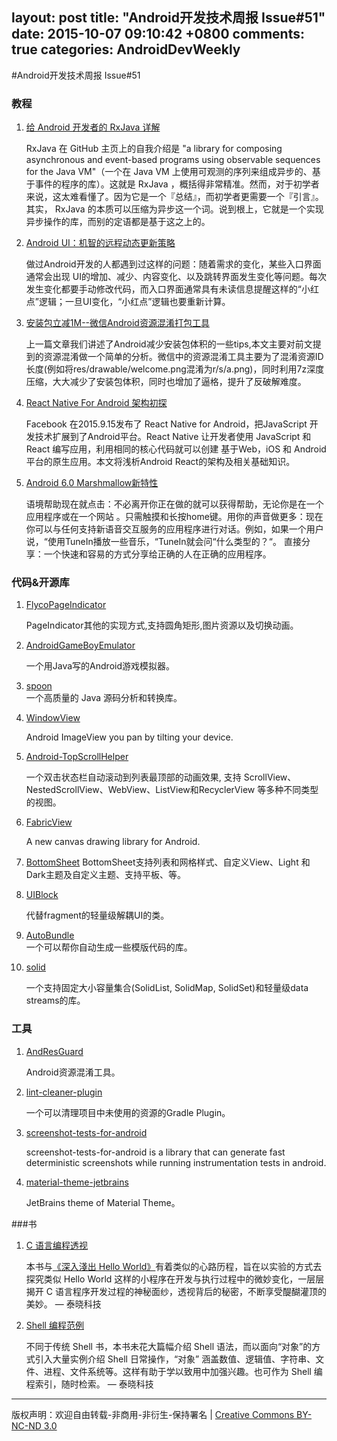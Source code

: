 layout: post
title: "Android开发技术周报 Issue#51"
date: 2015-10-07 09:10:42 +0800
comments: true
categories: AndroidDevWeekly
---

#Android开发技术周报 Issue#51

### 教程

1. [给 Android 开发者的 RxJava 详解](http://gank.io/post/560e15be2dca930e00da1083)

	RxJava 在 GitHub 主页上的自我介绍是 "a library for composing asynchronous and event-based programs using observable sequences for the Java VM"（一个在 Java VM 上使用可观测的序列来组成异步的、基于事件的程序的库）。这就是 RxJava ，概括得非常精准。然而，对于初学者来说，这太难看懂了。因为它是一个『总结』，而初学者更需要一个『引言』。其实， RxJava 的本质可以压缩为异步这一个词。说到根上，它就是一个实现异步操作的库，而别的定语都是基于这之上的。

1. [Android UI：机智的远程动态更新策略](http://t.cn/Ryui1ge)

	做过Android开发的人都遇到过这样的问题：随着需求的变化，某些入口界面通常会出现 UI的增加、减少、内容变化、以及跳转界面发生变化等问题。每次发生变化都要手动修改代码，而入口界面通常具有未读信息提醒这样的“小红点”逻辑；一旦UI变化，“小红点”逻辑也要重新计算。

1. [安装包立减1M--微信Android资源混淆打包工具](http://t.cn/RyuimAu)

	上一篇文章我们讲述了Android减少安装包体积的一些tips,本文主要对前文提到的资源混淆做一个简单的分析。微信中的资源混淆工具主要为了混淆资源ID长度(例如将res/drawable/welcome.png混淆为r/s/a.png)，同时利用7z深度压缩，大大减少了安装包体积，同时也增加了逼格，提升了反破解难度。

1. [React Native For Android 架构初探](http://t.cn/Ry8tFX0)

	 Facebook 在2015.9.15发布了 React Native for Android，把JavaScript 开发技术扩展到了Android平台。React Native 让开发者使用 JavaScript 和 React 编写应用，利用相同的核心代码就可以创建 基于Web，iOS 和 Android 平台的原生应用。本文将浅析Android React的架构及相关基础知识。

1. [Android 6.0 Marshmallow新特性](http://weibo.com/p/1001603895719726554010)

	语境帮助现在就点击：不必离开你正在做的就可以获得帮助，无论你是在一个应用程序或在一个网站
。只需触摸和长按home键。用你的声音做更多：现在你可以与任何支持新语音交互服务的应用程序进行对话。例如，如果一个用户说，“使用TuneIn播放一些音乐，“TuneIn就会问“什么类型的？“。
直接分享：一个快速和容易的方式分享给正确的人在正确的应用程序。

### 代码&开源库

1. [FlycoPageIndicator](https://github.com/H07000223/FlycoPageIndicator)

	PageIndicator其他的实现方式,支持圆角矩形,图片资源以及切换动画。
	
1. [AndroidGameBoyEmulator](https://github.com/pedrovgs/AndroidGameBoyEmulator)

	一个用Java写的Android游戏模拟器。

1. [spoon](https://github.com/INRIA/spoon)	
	一个高质量的 Java 源码分析和转换库。

1. [WindowView](https://github.com/justasm/WindowView)

	Android ImageView you pan by tilting your device.

1. [Android-TopScrollHelper](https://github.com/kmshack/Android-TopScrollHelper)

	一个双击状态栏自动滚动到列表最顶部的动画效果, 支持 ScrollView、NestedScrollView、WebView、ListView和RecyclerView 等多种不同类型的视图。

1. [FabricView](https://github.com/antwankakki/FabricView)

	A new canvas drawing library for Android. 

1. [BottomSheet](https://github.com/Kennyc1012/BottomSheet)	
	BottomSheet支持列表和网格样式、自定义View、Light 和 Dark主题及自定义主题、支持平板、等。

1. [UIBlock](https://github.com/tianzhijiexian/UIBlock/)
	
	代替fragment的轻量级解耦UI的类。

1. [AutoBundle](https://github.com/yatatsu/AutoBundle)	
	一个可以帮你自动生成一些模版代码的库。 

1. [solid](https://github.com/konmik/solid)

	一个支持固定大小容量集合(SolidList, SolidMap, SolidSet)和轻量级data streams的库。

### 工具	

1. [AndResGuard](https://github.com/shwenzhang/AndResGuard)

	Android资源混淆工具。

1. [lint-cleaner-plugin](https://github.com/marcoRS/lint-cleaner-plugin)

	一个可以清理项目中未使用的资源的Gradle Plugin。

1. [screenshot-tests-for-android](https://github.com/facebook/screenshot-tests-for-android)

	screenshot-tests-for-android is a library that can generate fast deterministic screenshots while running instrumentation tests in android.

1. [material-theme-jetbrains](https://github.com/ChrisRM/material-theme-jetbrains)

	JetBrains theme of Material Theme。

###书

1. [C 语言编程透视](https://www.gitbook.com/book/tinylab/cbook/details)

	本书与[《深入淺出 Hello World》](http://blog.linux.org.tw/%7Ejserv/archives/001844.html)有着类似的心路历程，旨在以实验的方式去探究类似 Hello World 这样的小程序在开发与执行过程中的微妙变化，一层层揭开 C 语言程序开发过程的神秘面纱，透视背后的秘密，不断享受醍醐灌顶的美妙。 — 泰晓科技

1. [Shell 编程范例](https://www.gitbook.com/book/tinylab/shellbook/details)

	不同于传统 Shell 书，本书未花大篇幅介绍 Shell 语法，而以面向“对象”的方式引入大量实例介绍 Shell 日常操作，“对象” 涵盖数值、逻辑值、字符串、文件、进程、文件系统等。这样有助于学以致用中加强兴趣。也可作为 Shell 编程索引，随时检索。 — 泰晓科技

----
版权声明：欢迎自由转载-非商用-非衍生-保持署名 | [Creative Commons BY-NC-ND 3.0](http://creativecommons.org/licenses/by-nc-nd/3.0/deed.zh)